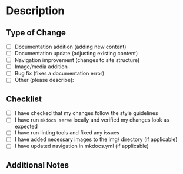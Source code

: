 # Description

<!-- Please include a summary of the change and which issue is fixed, if
applicable. -->

## Type of Change

<!-- Please delete options that are not relevant. -->

- [ ] Documentation addition (adding new content)
- [ ] Documentation update (adjusting existing content)
- [ ] Navigation improvement (changes to site structure)
- [ ] Image/media addition
- [ ] Bug fix (fixes a documentation error)
- [ ] Other (please describe):

## Checklist

- [ ] I have checked that my changes follow the style guidelines
- [ ] I have run `mkdocs serve` locally and verified my changes look as expected
- [ ] I have run linting tools and fixed any issues
- [ ] I have added necessary images to the img/ directory (if applicable)
- [ ] I have updated navigation in mkdocs.yml (if applicable)

## Additional Notes

<!-- Any additional information that would be useful for reviewers -->
